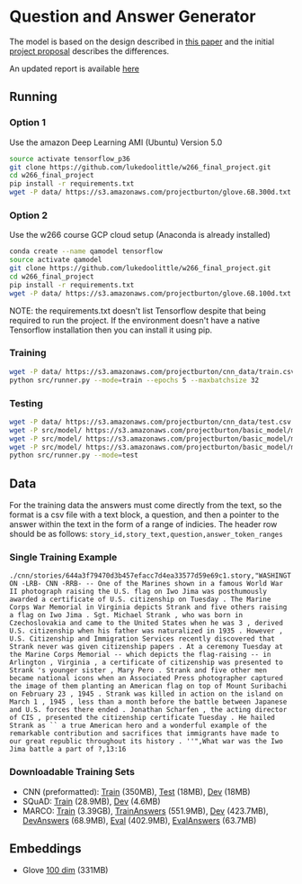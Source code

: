 # Question and Answer Generator

The model is based on the design described in [this paper](https://arxiv.org/pdf/1706.01450.pdf) and the initial [project proposal](https://docs.google.com/document/d/1VYZ7kXDQxtpvXVGGQX1S2Q7SgyMtEMuIkSm0S468Lf0/edit) describes the differences.

An updated report is available [here](https://docs.google.com/document/d/1RwLXYNd0J-qpwddoGeKAKEWJ53vJXVYvsT1X2h90Uls/edit?usp=sharing)

## Running

### Option 1

Use the amazon Deep Learning AMI (Ubuntu) Version 5.0

```bash
source activate tensorflow_p36
git clone https://github.com/lukedoolittle/w266_final_project.git
cd w266_final_project
pip install -r requirements.txt
wget -P data/ https://s3.amazonaws.com/projectburton/glove.6B.300d.txt
```

### Option 2

Use the w266 course GCP cloud setup (Anaconda is already installed)

```bash
conda create --name qamodel tensorflow
source activate qamodel
git clone https://github.com/lukedoolittle/w266_final_project.git
cd w266_final_project
pip install -r requirements.txt
wget -P data/ https://s3.amazonaws.com/projectburton/glove.6B.100d.txt
```

NOTE: the requirements.txt doesn't list Tensorflow despite that being required to run the project. If the environment doesn't have a native Tensorflow installation then you can install it using pip.

### Training

```bash
wget -P data/ https://s3.amazonaws.com/projectburton/cnn_data/train.csv
python src/runner.py --mode=train --epochs 5 --maxbatchsize 32
```

### Testing

```bash
wget -P data/ https://s3.amazonaws.com/projectburton/cnn_data/test.csv
wget -P src/model/ https://s3.amazonaws.com/projectburton/basic_model/model-5.data-00000-of-00001
wget -P src/model/ https://s3.amazonaws.com/projectburton/basic_model/model-5.index
wget -P src/model/ https://s3.amazonaws.com/projectburton/basic_model/model-5.meta
python src/runner.py --mode=test
```

## Data

For the training data the answers must come directly from the text, so the format is a csv file with a text block, a question, and then a pointer to the answer within the text in the form of a range of indicies. The header row should be as follows: `story_id,story_text,question,answer_token_ranges`

### Single Training Example

`./cnn/stories/644a3f79470d3b457efacc7d4ea33577d59e69c1.story,"WASHINGTON -LRB- CNN -RRB- -- One of the Marines shown in a famous World War II photograph raising the U.S. flag on Iwo Jima was posthumously awarded a certificate of U.S. citizenship on Tuesday . The Marine Corps War Memorial in Virginia depicts Strank and five others raising a flag on Iwo Jima . Sgt. Michael Strank , who was born in Czechoslovakia and came to the United States when he was 3 , derived U.S. citizenship when his father was naturalized in 1935 . However , U.S. Citizenship and Immigration Services recently discovered that Strank never was given citizenship papers . At a ceremony Tuesday at the Marine Corps Memorial -- which depicts the flag-raising -- in Arlington , Virginia , a certificate of citizenship was presented to Strank 's younger sister , Mary Pero . Strank and five other men became national icons when an Associated Press photographer captured the image of them planting an American flag on top of Mount Suribachi on February 23 , 1945 . Strank was killed in action on the island on March 1 , 1945 , less than a month before the battle between Japanese and U.S. forces there ended . Jonathan Scharfen , the acting director of CIS , presented the citizenship certificate Tuesday . He hailed Strank as `` a true American hero and a wonderful example of the remarkable contribution and sacrifices that immigrants have made to our great republic throughout its history . ''",What war was the Iwo Jima battle a part of ?,13:16`

### Downloadable Training Sets

* CNN (preformatted): [Train](https://s3.amazonaws.com/projectburton/train.csv) (350MB), [Test](https://s3.amazonaws.com/projectburton/test.csv) (18MB), [Dev](https://s3.amazonaws.com/projectburton/dev.csv) (18MB)
* SQuAD: [Train](https://s3.amazonaws.com/projectburton/train-v1.1.json) (28.9MB), [Dev](https://s3.amazonaws.com/projectburton/dev-v1.1.json) (4.6MB)
* MARCO: [Train](https://s3.amazonaws.com/projectburton/marco_data/train_v2.0.json) (3.39GB), [TrainAnswers](https://s3.amazonaws.com/projectburton/train_v2.0_well_formed.json) (551.9MB), [Dev](https://s3.amazonaws.com/projectburton/dev_v2.0.json) (423.7MB), [DevAnswers](https://s3.amazonaws.com/projectburton/dev_v2.0_well_formed.json) (68.9MB), [Eval](https://s3.amazonaws.com/projectburton/eval_v2.0.json) (402.9MB), [EvalAnswers](https://s3.amazonaws.com/projectburton/evalpublicwellformed.json) (63.7MB)

## Embeddings

* Glove [100 dim](https://s3.amazonaws.com/projectburton/glove.6B.100d.txt) (331MB)